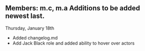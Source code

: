 Members: m.c, m.a
Additions to be added newest last.
----------------------------------

Thursday, January 18th
 - Added changelog.md
 - Add Jack Black role and added ability to hover over actors
